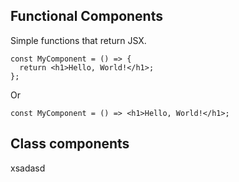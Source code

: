 ## Functional Components

Simple functions that return JSX.

```tsx
const MyComponent = () => {
  return <h1>Hello, World!</h1>;
};
```
Or
```tsx
const MyComponent = () => <h1>Hello, World!</h1>;
```

## Class components

xsadasd